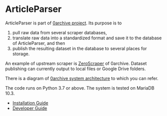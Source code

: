 
ArticleParser
===

ArticleParser is part of [0archive project](https://0archive.tw/).  Its purpose is to

1. pull raw data from several scraper databases,
2. translate raw data into a standardized format and save it to the database of ArticleParser, and then
3. publish the resulting dataset in the database to several places for storage.

An example of upstream scraper is [ZeroScraper](https://github.com/disinfoRG/ZeroScraper/) of 0archive.  Dataset publishing can currently output to local files or Google Drive folders.

There is a diagram of [0archive system architecture](https://g0v.hackmd.io/@chihao/0archive/https%3A%2F%2Fdocs.google.com%2Fpresentation%2Fd%2F1RPRAGsHJWNR87AW_L2v-GHCc4S5eFUPNFwcmCz0_eSw%2Fedit%23slide%3Did.p) to which you can refer.

The code runs on Python 3.7 or above.  The system is tested on MariaDB 10.3.

* [Installation Guide](https://g0v.hackmd.io/OgKshAg-SFau9xm_SuZRew?view)
* [Developer Guide](https://g0v.hackmd.io/7L3brtf3QQWyfYqa_nizFw?view)

